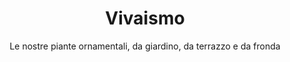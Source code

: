 ---
title: Vivaismo
menu: false
subtitle: Le nostre piante ornamentali, da giardino, da terrazzo e da fronda
img_path: /images/rose-head.jpg
items:
  - title: Bambù
    preview_img: bambuNero.jpg
    url: '#'
  - title: Chamaerops
    preview_img: chamaerops01.jpg
    url: '#'    
  - title: Formio
    preview_img: formio.jpg
    url: '#'    
  - title: Tillanzia
    preview_img: tillanzia.jpg
    url: '#'    
  - title: Chicas
    preview_img: chicas.jpg
    url: '#'
  - title: Bouganville
    preview_img: bouganville.jpg
    url: '#'
  - title: Pitosforo
    preview_img: pitosforo.jpg
    url: '#'
  - title: Pitosforino
    preview_img: pitosforino.jpg
    url: '#'    
  - title: Evonimo
    preview_img: evonymus.jpg
    url: '#'    
  - title: Aspidirstria
    preview_img: aspidistria.jpg
    url: '#'    
  - title: Plumbago
    preview_img: plumbago.jpg
    url: '#'    
  - title: Lantana
    preview_img: lantana.jpg
    url: '#'    
layout: showcase-res
---